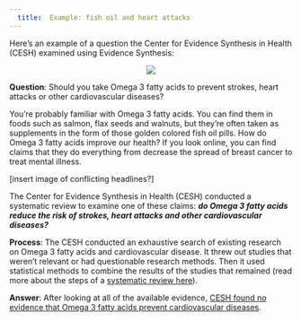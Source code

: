 ```yaml
---
  title:  Example: fish oil and heart attacks
---
```


Here’s an example of a question the Center for Evidence Synthesis in Health (CESH) examined using Evidence Synthesis:


<center>
<img src="{{site.baseurl}}/img/fishoil.jpg" >
</center>


**Question**: Should you take Omega 3 fatty acids to prevent strokes, heart attacks or other cardiovascular diseases? 

You’re probably familiar with Omega 3 fatty acids. You can find them in foods such as salmon, flax seeds and walnuts, but they’re often taken as supplements in the form of those golden colored fish oil pills. How do Omega 3 fatty acids improve our health? If you look online, you can find claims that they do everything from decrease the spread of breast cancer to treat mental illness. 


[insert image of conflicting headlines?]

The Center for Evidence Synthesis in Health (CESH) conducted a systematic review to examine one of these claims: ***do Omega 3 fatty acids reduce the risk of strokes, heart attacks and other cardiovascular diseases?*** 

**Process**: The CESH conducted an exhaustive search of existing research on Omega 3 fatty acids and cardiovascular disease. It threw out studies that weren’t relevant or had questionable research methods. Then it used statistical methods to combine the results of the studies that remained (read more about the steps of a [systematic review here]()). 

**Answer**: After looking at all of the available evidence, [CESH found no evidence that Omega 3 fatty acids prevent cardiovascular diseases](https://www.effectivehealthcare.ahrq.gov/ehc/products/609/2262/fatty-acids-cardiovascular-disease-report-160913.pdf).

